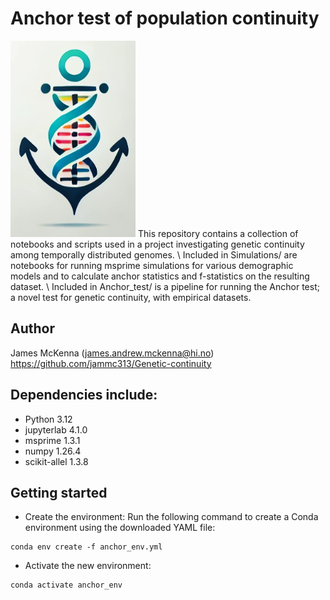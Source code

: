 # Anchor test of population continuity
<img src="anchor_icon.png" alt="anchor" width="200">
This repository contains a collection of notebooks and scripts used in a project investigating genetic continuity among temporally distributed genomes.
\
Included in Simulations/ are notebooks for running msprime simulations for various demographic models and to calculate anchor statistics and f-statistics on the resulting dataset.
\
Included in Anchor_test/ is a pipeline for running the Anchor test; a novel test for genetic continuity, with empirical datasets.

## Author
James McKenna (james.andrew.mckenna@hi.no) \
https://github.com/jammc313/Genetic-continuity

## Dependencies include:
* Python 3.12
* jupyterlab 4.1.0
* msprime 1.3.1
* numpy 1.26.4
* scikit-allel 1.3.8

## Getting started
* Create the environment: Run the following command to create a Conda environment using the downloaded YAML file:
```
conda env create -f anchor_env.yml
```
* Activate the new environment: 
```
conda activate anchor_env
```
